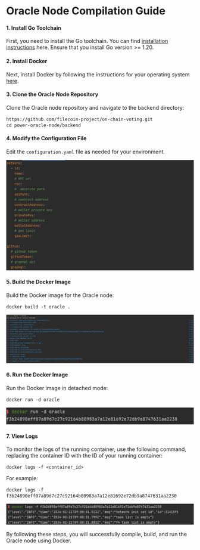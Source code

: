 # Oracle Node Compilation Guide

#### 1. Install Go Toolchain

First, you need to install the Go toolchain. You can find [installation instructions](https://go.dev/doc/install) here. Ensure that you install Go version >= 1.20.

#### 2. Install Docker

Next, install Docker by following the instructions for your operating system [here](https://docs.docker.com/engine/install/).

#### 3. Clone the Oracle Node Repository

Clone the Oracle node repository and navigate to the backend directory:

```
https://github.com/filecoin-project/on-chain-voting.git
cd power-oracle-node/backend
```

#### 4. Modify the Configuration File

Edit the `configuration.yaml` file as needed for your environment.

![Edit Configuration](img/1.png)

#### 5. Build the Docker Image

Build the Docker image for the Oracle node:

```
docker build -t oracle .
```

![Building Docker Image](img/2.png)

#### 6. Run the Docker Image

Run the Docker image in detached mode:

```
docker run -d oracle
```

![Running Docker Image](img/3.png)

#### 7. View Logs

To monitor the logs of the running container, use the following command, replacing the container ID with the ID of your running container:

```
docker logs -f <container_id>
```

For example:

```
docker logs -f f3b24890eff07a89d7c27c92164b80983a7a12e81692e72db9a8747631aa2230
```

![Viewing Logs](img/4.png)

By following these steps, you will successfully compile, build, and run the Oracle node using Docker.

